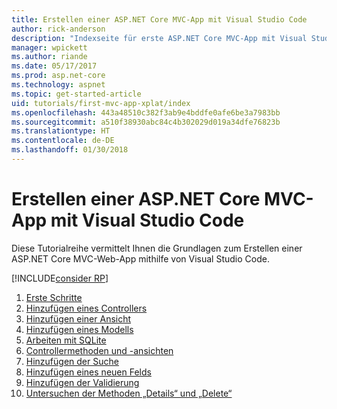 ```yaml
---
title: Erstellen einer ASP.NET Core MVC-App mit Visual Studio Code
author: rick-anderson
description: "Indexseite für erste ASP.NET Core MVC-App mit Visual Studio Code"
manager: wpickett
ms.author: riande
ms.date: 05/17/2017
ms.prod: asp.net-core
ms.technology: aspnet
ms.topic: get-started-article
uid: tutorials/first-mvc-app-xplat/index
ms.openlocfilehash: 443a48510c382f3ab9e4bddfe0afe6be3a7983bb
ms.sourcegitcommit: a510f38930abc84c4b302029d019a34dfe76823b
ms.translationtype: HT
ms.contentlocale: de-DE
ms.lasthandoff: 01/30/2018
---
```

# <a name="create-an-aspnet-core-mvc-app-with-visual-studio-code"></a>Erstellen einer ASP.NET Core MVC-App mit Visual Studio Code

Diese Tutorialreihe vermittelt Ihnen die Grundlagen zum Erstellen einer ASP.NET Core MVC-Web-App mithilfe von Visual Studio Code. 

[!INCLUDE[consider RP](../../includes/razor.md)]

1. [Erste Schritte](start-mvc.md)
2. [Hinzufügen eines Controllers](adding-controller.md)
3. [Hinzufügen einer Ansicht](adding-view.md)
4. [Hinzufügen eines Modells](adding-model.md)
5. [Arbeiten mit SQLite](working-with-sql.md)
6. [Controllermethoden und -ansichten](controller-methods-views.md)
7. [Hinzufügen der Suche](search.md)
8. [Hinzufügen eines neuen Felds](new-field.md)
9. [Hinzufügen der Validierung](validation.md)
10. [Untersuchen der Methoden „Details“ und „Delete“](xref:tutorials/first-mvc-app/details)
